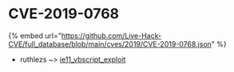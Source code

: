 # CVE-2019-0768
{% embed url="https://github.com/Live-Hack-CVE/full_database/blob/main/cves/2019/CVE-2019-0768.json" %}

* ruthlezs ~> [ie11_vbscript_exploit](https://www.alice-snow.ru/2019/database/cve-2019-0768/ie11_vbscript_exploit-ruthlezs)